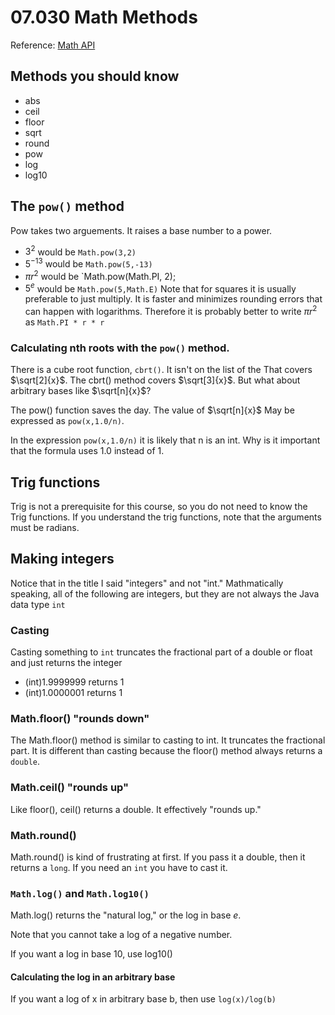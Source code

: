 # 07.030 Math Methods

Reference: [Math API](https://docs.oracle.com/en/java/javase/17/docs/api/java.base/java/lang/Math.html)

## Methods you should know

* abs
* ceil
* floor
* sqrt
* round
* pow
* log
* log10

## The `pow()` method

Pow takes two arguements.  It raises a base number to a power.

* $3^2$ would be `Math.pow(3,2)`
* $5^{-13}$ would be `Math.pow(5,-13)`
* $\pi{r^2}$ would be `Math.pow(Math.PI, 2);
* $5^{e}$ would be `Math.pow(5,Math.E)`
Note that for squares it is usually preferable to just multiply.  It is faster and minimizes rounding errors that can happen with logarithms.  Therefore it is probably better to write $\pi{r^2}$ as `Math.PI * r * r`

### Calculating nth roots with the `pow()` method.

There is a cube root function, `cbrt()`.  It isn't on the list of the That covers $\sqrt[2]{x}$.  The cbrt() method covers $\sqrt[3]{x}$.  But what about arbitrary bases like $\sqrt[n]{x}$?

The pow() function saves the day.  The value of $\sqrt[n]{x}$ May be expressed as `pow(x,1.0/n)`.  

In the expression `pow(x,1.0/n)` it is likely that n is an int.  Why is it important that  the formula uses 1.0 instead of 1.

## Trig functions

Trig is not a prerequisite for this course, so you do not need to know the Trig functions.  If you understand the trig functions, note that the arguments must be radians.

## Making integers

Notice that in the title I said "integers" and not "int."  Mathmatically speaking, all of the following are integers, but they are not always the Java data type `int`

### Casting

Casting something to `int` truncates the fractional part of a double or float and just returns the integer

* (int)1.9999999 returns 1
* (int)1.0000001 returns 1

### Math.floor() "rounds down"

The Math.floor() method is similar to casting to int.  It truncates the fractional part.  It is different than casting because the floor() method always returns a `double`.

### Math.ceil() "rounds up"

Like floor(), ceil() returns a double.  It effectively "rounds up."

### Math.round() 

Math.round() is kind of frustrating at first.  If you pass it a double, then it returns a `long`.  If you need an `int` you have to cast it.  

### `Math.log()` and `Math.log10()`

Math.log() returns the "natural log," or the log in base *e*.

Note that you cannot take a log of a negative number.

If you want a log in base 10, use log10()
#### Calculating the log in an arbitrary base
If you want a log of x in arbitrary base b, then use `log(x)/log(b)`

